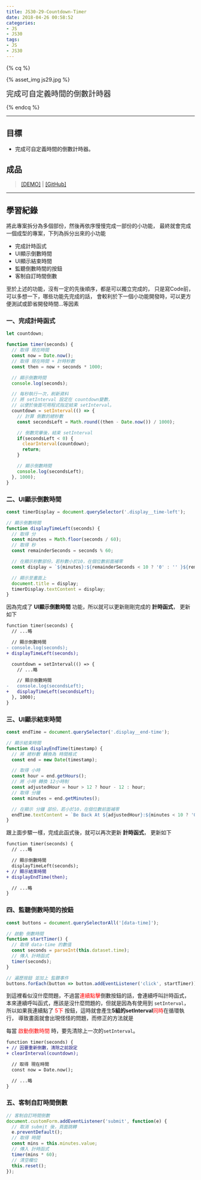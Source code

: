 ```yaml
---
title: JS30-29-Countdown-Timer
date: 2018-04-26 00:58:52
categories:
- JS
- JS30
tags:
- JS
- JS30
---
```


{% cq %}

{% asset_img js29.jpg %}

<font style="font-size:20px;">完成可自定義時間的倒數計時器</font>

{% endcq %}

<!-- more -->
***

## 目標

- 完成可自定義時間的倒數計時器。

## 成品

>[[DEMO]](https://kanboo.github.io/JavaScript30/29%20-%20Countdown%20Timer/) | [[GitHub]](https://github.com/kanboo/JavaScript30/blob/master/29%20-%20Countdown%20Timer/index.html)

***
## 學習紀錄


將此專案拆分為多個部份，然後再依序慢慢完成一部份的小功能，
最終就會完成一個成型的專案，下列為拆分出來的小功能

- 完成計時函式
- UI顯示倒數時間
- UI顯示結束時間
- 監聽倒數時間的按鈕
- 客制自訂時間倒數

至於上述的功能，沒有一定的先後順序，都是可以獨立完成的，
只是寫Code前，可以多想一下，哪些功能先完成的話，
會較利於下一個小功能開發時，可以更方便測試或節省開發時間...等因素

### 一、完成計時函式

``` js 計時函式
let countdown;

function timer(seconds) {
  // 取得 現在時間
  const now = Date.now();
  // 取得 現在時間 + 計時秒數
  const then = now + seconds * 1000;

  // 顯示倒數時間
  console.log(seconds);

  // 每秒執行一次，刷新資料
  // 將 setInterval 設定在 countdown變數，
  // 以便於後面可用程式指定結束 setInterval。
  countdown = setInterval(() => {
    // 計算 倒數的總秒數
    const secondsLeft = Math.round((then - Date.now()) / 1000);

    // 倒數完畢後，結束 setInterval
    if(secondsLeft < 0) {
      clearInterval(countdown);
      return;
    }

    // 顯示倒數時間
    console.log(secondsLeft);
  }, 1000);
}
```

### 二、UI顯示倒數時間

``` js UI顯示倒數時間
const timerDisplay = document.querySelector('.display__time-left');

// 顯示倒數時間
function displayTimeLeft(seconds) {
  // 取得 分
  const minutes = Math.floor(seconds / 60);
  // 取得 秒
  const remainderSeconds = seconds % 60;

  // 在顯示秒數部份，若秒數小於10，在個位數前面補零
  const display = `${minutes}:${remainderSeconds < 10 ? '0' : '' }${remainderSeconds}`;

  // 顯示至畫面上
  document.title = display;
  timerDisplay.textContent = display;
}
```

因為完成了 **UI顯示倒數時間** 功能，所以就可以更新剛剛完成的 **計時函式**，
更新如下

``` diff 更新 計時函式
function timer(seconds) {
  // ...略

  // 顯示倒數時間
- console.log(seconds);
+ displayTimeLeft(seconds);

  countdown = setInterval(() => {
    // ...略

    // 顯示倒數時間
-   console.log(secondsLeft);
+   displayTimeLeft(secondsLeft);
  }, 1000);
}
```

### 三、UI顯示結束時間

``` js UI顯示結束時間
const endTime = document.querySelector('.display__end-time');

// 顯示結束時間
function displayEndTime(timestamp) {
  // 將 總秒數 轉換為 時間格式
  const end = new Date(timestamp);

  // 取得 小時
  const hour = end.getHours();
  // 將 小時 轉換 12小時制
  const adjustedHour = hour > 12 ? hour - 12 : hour;
  // 取得 分鐘
  const minutes = end.getMinutes();

  // 在顯示 分鐘 部份，若小於10，在個位數前面補零
  endTime.textContent = `Be Back At ${adjustedHour}:${minutes < 10 ? '0' : ''}${minutes}`;
}
```

跟上面步驟一樣，完成此函式後，就可以再次更新 **計時函式**，
更新如下

``` diff 更新 計時函式
function timer(seconds) {
  // ...略

  // 顯示倒數時間
  displayTimeLeft(seconds);
+ // 顯示結束時間
+ displayEndTime(then);

  // ...略
}
```

### 四、監聽倒數時間的按鈕

``` js 監聽倒數時間的按鈕
const buttons = document.querySelectorAll('[data-time]');

// 啟動 倒數時間
function startTimer() {
  // 取得 data-time 的數值
  const seconds = parseInt(this.dataset.time);
  // 傳入 計時函式
  timer(seconds);
}

// 遍歷按鈕 並加上 監聽事件
buttons.forEach(button => button.addEventListener('click', startTimer));
```

到這裡看似沒什麼問題，不過當<font color="red">連續點擊</font>倒數按鈕的話，會連續呼叫計時函式，
本來連續呼叫函式，應該是沒什麼問題的，但就是因為有使用到 `setInterval`，
所以如果我連續點了 <font color="red">5下</font> 按鈕，這時就會產生**5組的setInterval**<font color="red">同時</font>在循環執行，
導致畫面就會出現怪怪的問題，而修正的方法就是

每當 <font color="red">啟動倒數時間</font> 時，要先清除上一次的`setInterval`。


``` diff 修正bug 計時函式
function timer(seconds) {
+ // 因要重新倒數，清除之前設定
+ clearInterval(countdown);

  // 取得 現在時間
  const now = Date.now();

  // ...略
}
```

### 五、客制自訂時間倒數

``` js
// 客制自訂時間倒數
document.customForm.addEventListener('submit', function(e) {
  // 取消 submit 後，頁面跳轉
  e.preventDefault();
  // 取得 時間
  const mins = this.minutes.value;
  // 傳入 計時函式
  timer(mins * 60);
  // 清空欄位
  this.reset();
});
```